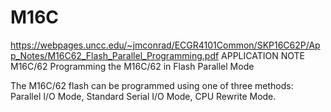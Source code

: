# M16C

https://webpages.uncc.edu/~jmconrad/ECGR4101Common/SKP16C62P/App_Notes/M16C62_Flash_Parallel_Programming.pdf
APPLICATION NOTE
M16C/62
Programming the M16C/62 in Flash Parallel Mode

The M16C/62 flash can be programmed using one of three methods: 
Parallel I/O Mode, 
Standard Serial I/O Mode, 
CPU Rewrite Mode. 


















